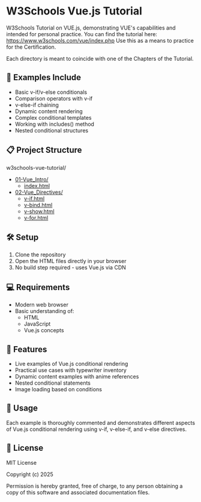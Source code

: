 # W3Schools Vue.js Tutorial

W3Schools Tutorial on VUE.js, demonstrating VUE's capabilities and intended for personal practice.
You can find the tutorial here: https://www.w3schools.com/vue/index.php
Use this as a means to practice for the Certification.

Each directory is meant to coincide with one of the Chapters of the Tutorial.

## 🚀 Examples Include

- Basic v-if/v-else conditionals
- Comparison operators with v-if
- v-else-if chaining
- Dynamic content rendering
- Complex conditional templates
- Working with includes() method
- Nested conditional structures

## 📋 Project Structure

w3schools-vue-tutorial/
- [01-Vue_Intro/](https://github.com/Craigeniah/w3schools-vue-tutorial/tree/main/01-Vue_Intro)
    - [index.html](https://craigeniah.github.io/w3schools-vue-tutorial/01-Vue_Intro/index.html)
- [02-Vue_Directives/](https://github.com/Craigeniah/w3schools-vue-tutorial/tree/main/02-Vue_Directives)
    - [v-if.html](https://craigeniah.github.io/w3schools-vue-tutorial/02-Vue_Directives/v-if.html)
    - [v-bind.html](https://craigeniah.github.io/w3schools-vue-tutorial/02-Vue_Directives/v-bind.html)
    - [v-show.html](https://craigeniah.github.io/w3schools-vue-tutorial/02-Vue_Directives/v-show.html)
    - [v-for.html](https://craigeniah.github.io/w3schools-vue-tutorial/02-Vue_Directives/v-for.html)

## 🛠️ Setup

1. Clone the repository
2. Open the HTML files directly in your browser
3. No build step required - uses Vue.js via CDN

## 💻 Requirements

- Modern web browser
- Basic understanding of:
  - HTML
  - JavaScript
  - Vue.js concepts

## 🌟 Features

- Live examples of Vue.js conditional rendering
- Practical use cases with typewriter inventory
- Dynamic content examples with anime references
- Nested conditional statements
- Image loading based on conditions

## 📝 Usage

Each example is thoroughly commented and demonstrates different aspects of Vue.js conditional rendering using v-if, v-else-if, and v-else directives.

## 📜 License

MIT License

Copyright (c) 2025

Permission is hereby granted, free of charge, to any person obtaining a copy of this software and associated documentation files.